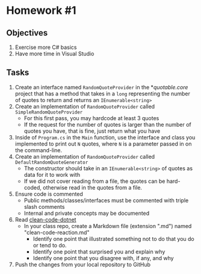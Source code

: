 # Homework #1

## Objectives
1. Exercise more C# basics
2. Have more time in Visual Studio

## Tasks
1. Create an interface named `RandomQuoteProvider` in the **quotable.core* project that has a method that takes in a `long` representing the number of quotes to return and returns an `IEnumerable<string>`
1. Create an implementation of `RandomQuoteProvider` called `SimpleRandomQuoteProvider`
    * For this first pass, you may hardcode at least 3 quotes
    * If the request for the number of quotes is larger than the number of quotes you have, that is fine, just return what you have
1. Inside of `Program.cs` in the `Main` function, use the interface and class you implemented to print out `N` quotes, where `N` is a parameter passed in on the command-line. 
1. Create an implementation of `RandomQuoteProvider` called `DefaultRandomQuoteGenerator`
    * The constructor should take in an `IEnumerable<string>` of quotes as data for it to work with
    * If we did not cover reading from a file, the quotes can be hard-coded, otherwise read in the quotes from a file.
1. Ensure code is commented
    * Public methods/classes/interfaces must be commented with triple slash comments
    * Internal and private concepts may be documented
1. Read [clean-code-dotnet](https://github.com/thangchung/clean-code-dotnet)
    * In your class repo, create a Markdown file (extension ".md") named "clean-code-reaction.md"
        * Identify one point that illustrated something not to do that you do or tend to do.
        * Identify one point that surprised you and explain why
        * Identify one point that you disagree with, if any, and why
1. Push the changes from your local repository to GitHub